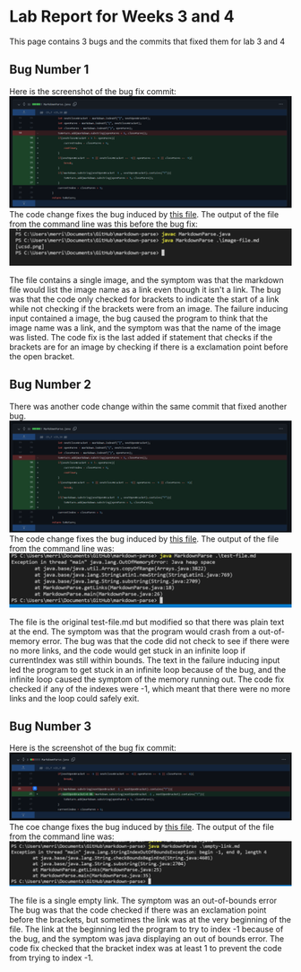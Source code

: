 # Lab Report for Weeks 3 and 4
This page contains 3 bugs and the commits that fixed them for lab 3 and 4

## Bug Number 1
Here is the screenshot of the bug fix commit:
![Commit 1](lab4-bug1.png)
The code change fixes the bug induced by [this file](https://github.com/bcli12/markdown-parse/blob/main/image-file.md).
The output of the file from the command line was this before the bug fix:
![Output 1](lab4-output1.png)

The file contains a single image, and the symptom was that the markdown file would list the image name as a link even though it isn't a link.
The bug was that the code only checked for brackets to indicate the start of a link while not checking if the brackets were from an image.
The failure inducing input contained a image, the bug caused the program to think that the image name was a link, and
the symptom was that the name of the image was listed.
The code fix is the last added if statement that checks if the brackets are for an image by checking if there is a exclamation point before the open bracket.

## Bug Number 2
There was another code change within the same commit that fixed another bug.
![Commit 2](lab4-bug1.png)
The code change fixes the bug induced by [this file](https://github.com/bcli12/markdown-parse/blob/main/test-file.md).
The output of the file from the command line was:
![Output 2](lab4-output2.png)

The file is the original test-file.md but modified so that there was plain text at the end.
The symptom was that the program would crash from a out-of-memory error.
The bug was that the code did not check to see if there were no more links, 
and the code would get stuck in an infinite loop if currentIndex was still within bounds.
The text in the failure inducing input led the program to get stuck in an infinite loop because of the bug, 
and the infinite loop caused the symptom of the memory running out.
The code fix checked if any of the indexes were -1, which meant that there were no more links and the loop could safely exit.

## Bug Number 3
Here is the screenshot of the bug fix commit:
![Commit 3](lab4-bug3.png)
The coe change fixes the bug induced by [this file](https://github.com/merrickqiu/markdown-parse/blob/main/empty-link.md).
The output of the file from the command line was:
![Output 3](lab4-output3.png)

The file is a single empty link.
The symptom was an out-of-bounds error
The bug was that the code checked if there was an exclamation point before the brackets, but sometimes the link was at the very beginning of the file.
The link at the beginning led the program to try to index -1 because of the bug, 
and the symptom was java displaying an out of bounds error.
The code fix checked that the bracket index was at least 1 to prevent the code from trying to index -1.
